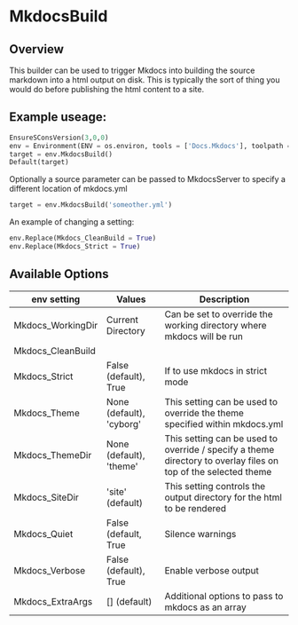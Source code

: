 # MkdocsBuild

## Overview

This builder can be used to trigger Mkdocs into building the source markdown into a html output on disk.
This is typically the sort of thing you would do before publishing the html content to a site.


## Example useage:

```python
EnsureSConsVersion(3,0,0)
env = Environment(ENV = os.environ, tools = ['Docs.Mkdocs'], toolpath = [PyPackageDir('scons_grbd_docs.Tools')])
target = env.MkdocsBuild()
Default(target)
```

Optionally a source parameter can be passed to MkdocsServer to specify a different location of mkdocs.yml
```python
target = env.MkdocsBuild('someother.yml')
```

An example of changing a setting:

```python
env.Replace(Mkdocs_CleanBuild = True)
env.Replace(Mkdocs_Strict = True)
```


## Available Options

| env setting | Values | Description |
|-------------|--------|-------------|
| Mkdocs_WorkingDir | Current Directory | Can be set to override the working directory where mkdocs will be run |
| Mkdocs_CleanBuild
| Mkdocs_Strict | False (default), True | If to use mkdocs in strict mode |
| Mkdocs_Theme | None (default), 'cyborg' | This setting can be used to override the theme specified within mkdocs.yml |
| Mkdocs_ThemeDir | None (default), 'theme' | This setting can be used to override / specify a theme directory to overlay files on top of the selected theme |
| Mkdocs_SiteDir | 'site' (default) | This setting controls the output directory for the html to be rendered |
| Mkdocs_Quiet | False (default, True | Silence warnings |
| Mkdocs_Verbose | False (default), True | Enable verbose output |
| Mkdocs_ExtraArgs | [] (default) | Additional options to pass to mkdocs as an array |
